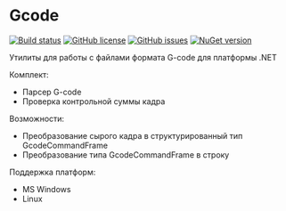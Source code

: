 # Gcode
[![Build status](https://ci.appveyor.com/api/projects/status/o1hknr782gpwkpy0?svg=true)](https://ci.appveyor.com/project/rus-bit/gcode)
[![GitHub license](https://img.shields.io/github/license/rus-bit/Gcode.svg)](https://github.com/rus-bit/Gcode/blob/master/LICENSE)
[![GitHub issues](https://img.shields.io/github/issues/rus-bit/Gcode.svg?style=plastic)](https://github.com/rus-bit/Gcode/issues)
[![NuGet version](https://badge.fury.io/nu/Gcode.Utils@2x.png)](https://badge.fury.io/nu/Gcode.Utils)

Утилиты для работы с файлами формата G-code для платформы .NET

Комплект:
- Парсер G-code
- Проверка контрольной суммы кадра

Возможности:

- Преобразование сырого кадра в структурированный тип GcodeCommandFrame
- Преобразование типа GcodeCommandFrame в строку

Поддержка платформ:

- MS Windows
- Linux 
